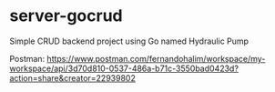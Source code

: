 # server-gocrud

Simple CRUD backend project using Go named Hydraulic Pump

Postman: 
https://www.postman.com/fernandohalim/workspace/my-workspace/api/3d70d810-0537-486a-b71c-3550bad0423d?action=share&creator=22939802
